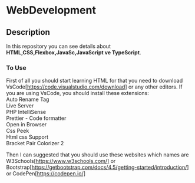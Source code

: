 # WebDevelopment

## Description
In this repository you can see details about  **HTML,CSS,Flexbox,JavaSc,JavaScript ve TypeScript**.

### To Use
First of all you should start learning HTML for that you need to download VsCode[https://code.visualstudio.com/download] or any other editors. If you are using VsCode, you should install these extensions:
<br />Auto Rename Tag 
<br />Live Server 
<br />PHP IntelliSense 
<br />Prettier - Code formatter
<br />Open in Browser
<br />Css Peek 
<br />Html css Support 
<br />Bracket Pair Colorizer 2

Then I can suggested that you should use these websites which names are W3Schools[https://www.w3schools.com/] or Bootstrap[https://getbootstrap.com/docs/4.5/getting-started/introduction/] or CodePen[https://codepen.io/]
